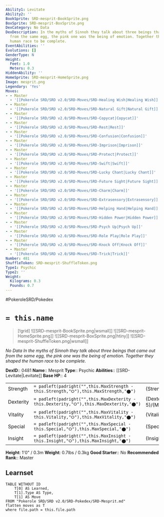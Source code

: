 ```yaml
---
Ability1: Levitate
Ability2: ''
BookSprite: SRD-mesprit-BookSprite.png
BoxSprite: SRD-mesprit-BoxSprite.png
DexCategory: No Data
DexDescription: In the myths of Sinnoh they talk about three beings that came out
  from the same egg, the pink one was the being of emotion. Together they shaped the
  human race to be complete.
EventAbilities: ''
Evolutions: []
GenderType: N
Height:
  Feet: 1.0
  Meters: 0.3
HiddenAbility: ''
HomeSprite: SRD-mesprit-HomeSprite.png
Image: mesprit.png
Legendary: 'Yes'
Moves:
- - Master
  - '[[Pokerole SRD/SRD v2.0/SRD-Moves/SRD-Healing Wish|Healing Wish]]'
- - Master
  - '[[Pokerole SRD/SRD v2.0/SRD-Moves/SRD-Natural Gift|Natural Gift]]'
- - Master
  - '[[Pokerole SRD/SRD v2.0/SRD-Moves/SRD-Copycat|Copycat]]'
- - Master
  - '[[Pokerole SRD/SRD v2.0/SRD-Moves/SRD-Rest|Rest]]'
- - Master
  - '[[Pokerole SRD/SRD v2.0/SRD-Moves/SRD-Confusion|Confusion]]'
- - Master
  - '[[Pokerole SRD/SRD v2.0/SRD-Moves/SRD-Imprison|Imprison]]'
- - Master
  - '[[Pokerole SRD/SRD v2.0/SRD-Moves/SRD-Protect|Protect]]'
- - Master
  - '[[Pokerole SRD/SRD v2.0/SRD-Moves/SRD-Swift|Swift]]'
- - Master
  - '[[Pokerole SRD/SRD v2.0/SRD-Moves/SRD-Lucky Chant|Lucky Chant]]'
- - Master
  - '[[Pokerole SRD/SRD v2.0/SRD-Moves/SRD-Future Sight|Future Sight]]'
- - Master
  - '[[Pokerole SRD/SRD v2.0/SRD-Moves/SRD-Charm|Charm]]'
- - Master
  - '[[Pokerole SRD/SRD v2.0/SRD-Moves/SRD-Extrasensory|Extrasensory]]'
- - Master
  - '[[Pokerole SRD/SRD v2.0/SRD-Moves/SRD-Helping Hand|Helping Hand]]'
- - Master
  - '[[Pokerole SRD/SRD v2.0/SRD-Moves/SRD-Hidden Power|Hidden Power]]'
- - Master
  - '[[Pokerole SRD/SRD v2.0/SRD-Moves/SRD-Psych Up|Psych Up]]'
- - Master
  - '[[Pokerole SRD/SRD v2.0/SRD-Moves/SRD-Role Play|Role Play]]'
- - Master
  - '[[Pokerole SRD/SRD v2.0/SRD-Moves/SRD-Knock Off|Knock Off]]'
- - Master
  - '[[Pokerole SRD/SRD v2.0/SRD-Moves/SRD-Trick|Trick]]'
Number: 481
ShuffleToken: SRD-mesprit-ShuffleToken.png
Type1: Psychic
Type2: ''
Weight:
  Kilograms: 0.3
  Pounds: 0.7
---
```


#PokeroleSRD/Pokedex

# `= this.name`

> [!grid]
> ![[SRD-mesprit-BookSprite.png|wsmall]]
> ![[SRD-mesprit-HomeSprite.png]]
> ![[SRD-mesprit-BoxSprite.png|htiny]]
> ![[SRD-mesprit-ShuffleToken.png|wsmall]]


*No Data*
*In the myths of Sinnoh they talk about three beings that came out from the same egg, the pink one was the being of emotion. Together they shaped the human race to be complete.*

**DexID**:: 0481
**Name**:: Mesprit
**Type**:: Psychic
**Abilities**:: [[SRD-Levitate|Levitate]]
**Base HP**:: 4

|           |                                                                                        |                                          |
| --------- | -------------------------------------------------------------------------------------- | ---------------------------------------- |
| Strength  | `= padleft(padright("",this.MaxStrength - this.Strength,"⭘"),this.MaxStrength,"⬤")`    | (Strength::6)/(MaxStrength::6)   |
| Dexterity | `= padleft(padright("",this.MaxDexterity - this.Dexterity,"⭘"),this.MaxDexterity,"⬤")` | (Dexterity:: 5)/(MaxDexterity::5) |
| Vitality  | `= padleft(padright("",this.MaxVitality - this.Vitality,"⭘"),this.MaxVitality,"⬤")`    | (Vitality::6)/(MaxVitality::6)   |
| Special   | `= padleft(padright("",this.MaxSpecial - this.Special,"⭘"),this.MaxSpecial,"⬤")`       | (Special::6)/(MaxSpecial::6)     |
| Insight   | `= padleft(padright("",this.MaxInsight - this.Insight,"⭘"),this.MaxInsight,"⬤")`       | (Insight::6)/(MaxInsight::6)     |

**Height**: 1'0" / 0.3m
**Weight**: 0.7lbs / 0.3kg
**Good Starter**:: No
**Recommended Rank**:: Master

## Learnset

```dataview
TABLE WITHOUT ID
    T[0] AS Learned,
    T[1].Type AS Type,
    T[1] AS Move
FROM "Pokerole SRD/SRD v2.0/SRD-Pokedex/SRD-Mesprit.md"
flatten moves as T
where file.path = this.file.path
```
